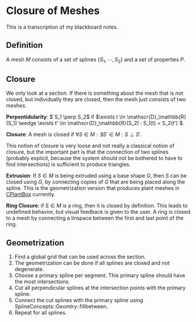 # Closure of Meshes

This is a transcription of my blackboard notes.

## Definition

A mesh $M$ consists of a set of splines $\lbrace S_1, \cdots, S_2\rbrace$ and a set of properties $P$.


## Closure

We only look at a section. If there is something about the mesh that is not closed, but individually they are closed, then the mesh just consists of two meshes.

**Perpentidularity**: $`S_1 \perp S_2$ if $\exists t \in \mathscr{D}_\mathbb{R}(S_1) \wedge \exists t' \in \mathscr{D}_\mathbb{R}(S_2) : S_1(t) = S_2(t')`$.

**Closure**: A mesh is closed if $\forall S \in M : \exists S' \in M : S \perp S'$.

This notion of closure is very loose and not really a classical notion of closure, but the important part is that the connection of two splines (probably explicit, because the system should not be bothered to have to find intersections) is sufficient to produce triangles.

**Extrusion**: If $S \in M$ is being extruded using a base shape $G$, then $S$ can be closed using $G$, by connecting copies of $G$ that are being placed along the spline. This is the geometrization version that produces plant meshes in [CPlantBox](https://github.com/Plant-Root-Soil-Interactions-Modelling/CPlantBox/pull/101) currently.

**Ring Closure**: if $S \in M$ is a ring, then it is closed by definition. This leads to undefined behavior, but visual feedback is given to the user. A ring is closed to a mesh by connecting a linspace between the first and last point of the ring.

## Geometrization

1) Find a global grid that can be used across the section.
2) The geometrization can be done if all splines are closed and not degenerate.
3) Choose a primary spline per segment. This primary spline should have the most intersections.
4) Cut all perpendicular splines at the intersection points with the primary spline.
5) Connect the cut splines with the primary spline using SplineConcepts::Geomtry::fillbetween.
6) Repeat for all splines.
